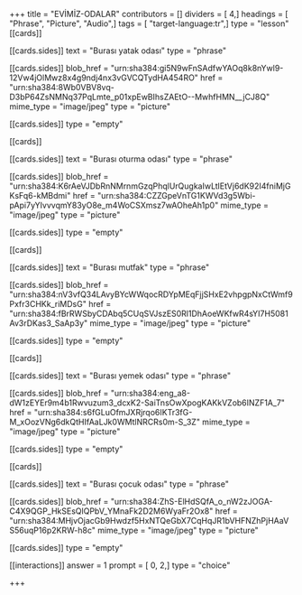 +++
title = "EVİMİZ-ODALAR"
contributors = []
dividers = [ 4,]
headings = [ "Phrase", "Picture", "Audio",]
tags = [ "target-language:tr",]
type = "lesson"
[[cards]]

[[cards.sides]]
text = "Burası yatak odası"
type = "phrase"

[[cards.sides]]
blob_href = "urn:sha384:gi5N9wFnSAdfwYAOq8k8nYwl9-12Vw4jOlMwz8x4g9ndj4nx3vGVCQTydHA454RO"
href = "urn:sha384:8Wb0VBV8vq-D3bP64ZsNMNq37PqLmte_p01xpEwBIhsZAEtO--MwhfHMN__jCJ8Q"
mime_type = "image/jpeg"
type = "picture"

[[cards.sides]]
type = "empty"

[[cards]]

[[cards.sides]]
text = "Burası oturma odası"
type = "phrase"

[[cards.sides]]
blob_href = "urn:sha384:K6rAeVJDbRnNMrnmGzqPhqlUrQugkaIwLtlEtVj6dK92I4fniMjGKsFq6-kMBdmi"
href = "urn:sha384:CZZGpeVnTG1KWVd3g5Wbi-pApi7yYIvvvqmY83yO8e_m4WoCSXmsz7wAOheAh1p0"
mime_type = "image/jpeg"
type = "picture"

[[cards.sides]]
type = "empty"

[[cards]]

[[cards.sides]]
text = "Burası mutfak"
type = "phrase"

[[cards.sides]]
blob_href = "urn:sha384:nV3vfQ34LAvyBYcWWqocRDYpMEqFjjSHxE2vhpgpNxCtWmf9Pxfr3CHKk_riMDsG"
href = "urn:sha384:fBrRWSbyCDAbq5CUqSVJszES0Rl1DhAoeWKfwR4sYI7H5081Av3rDKas3_SaAp3y"
mime_type = "image/jpeg"
type = "picture"

[[cards.sides]]
type = "empty"

[[cards]]

[[cards.sides]]
text = "Burası yemek odası"
type = "phrase"

[[cards.sides]]
blob_href = "urn:sha384:eng_a8-dW1zEYEr9m4b1Rwvuzum3_dcxK2-SaiTnsOwXpogKAKkVZob6INZF1A_7"
href = "urn:sha384:s6fGLuOfmJXRjrqo6IKTr3fG-M_xOozVNg6dkQtHIfAaLJk0WMtlNRCRs0m-S_3Z"
mime_type = "image/jpeg"
type = "picture"

[[cards.sides]]
type = "empty"

[[cards]]

[[cards.sides]]
text = "Burası çocuk odası"
type = "phrase"

[[cards.sides]]
blob_href = "urn:sha384:ZhS-ElHdSQfA_o_nW2zJOGA-C4X9QGP_HkSEsQlQPbV_YMnaFk2D2M6WyaFr2Ox8"
href = "urn:sha384:MHjvOjacGb9Hwdzf5HxNTQeGbX7CqHqJR1bVHFNZhPjHAaVS56uqP16p2KRW-h8c"
mime_type = "image/jpeg"
type = "picture"

[[cards.sides]]
type = "empty"

[[interactions]]
answer = 1
prompt = [ 0, 2,]
type = "choice"

+++
